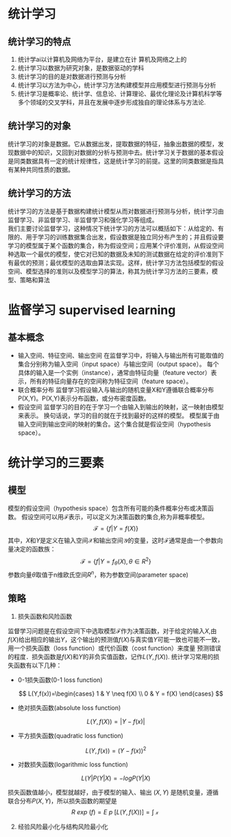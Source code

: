 # 统计学习
## 统计学习的特点
1. 统计学ai以计算机及网络为平台，是建立在计 
算机及网络之上的
2. 统计学习以数据为研究对象，是数据驱动的学科
3. 统计学习的目的是对数据进行预测与分析
4. 统计学习以方法为中心，统计学习方法构建模型并应用模型进行预测与分析
5. 统计学习是概率论、统计学、信息论、计算理论、最优化理论及计算机科学等多个领域的交叉学科，并且在发展中逐步形成独自的理论体系与方法论.
## 统计学习的对象
统计学习的对象是数据。它从数据出发，提取数据的特征，抽象出数据的模型，发现数据中的知识，又回到对数据的分析与预测中去。统计学习关于数据的基本假设是同类数据具有一定的统计规律性，这是统计学习的前提。这里的同类数据是指具有某种共同性质的数据。
## 统计学习的方法
统计学习的方法是基于数据构建统计模型从而对数据进行预测与分析，统计学习由监督学习、非监督学习、半监督学习和强化学习等组成。  
我们主要讨论监督学习，这种情况下统计学习的方法可以概括如下：从给定的、有限的、用于学习的训练数据集合出发，假设数据是独立同分布产生的；并且假设要学习的模型属于某个函数的集合，称为假设空间；应用某个评价准则，从假设空间种选取一个最优的模型，使它对已知的数据及未知的测试数据在给定的评价准则下有最优的预测；最优模型的选取由算法实现。这样，统计学习方法包括模型的假设空间、模型选择的准则以及模型学习的算法，称其为统计学习方法的三要素，模型、策略和算法
# 监督学习 supervised learning
## 基本概念
- 输入空间、特征空间、输出空间
在监督学习中，将输入与输出所有可能取值的集合分别称为输入空间（input space）与输出空间（output space）。
每个具体的输入是一个实例（instance），通常由特征向量（feature vector）表示，所有的特征向量存在的空间称为特征空间（feature space）。
- 联合概率分布
监督学习假设输入与输出的随机变量X和Y遵循联合概率分布P(X,Y)。P(X,Y)表示分布函数，或分布密度函数。
- 假设空间
监督学习的目的在于学习一个由输入到输出的映射，这一映射由模型来表示。
换句话说，学习的目的就在于找到最好的这样的模型。
模型属于由输入空间到输出空间的映射的集合。这个集合就是假设空间（hypothesis space）。
# 统计学习的三要素
## 模型
模型的假设空间（hypothesis space）包含所有可能的条件概率分布或决策函数。
假设空间可以用$\mathcal{F}$表示，可以定义为决策函数的集合,称为非概率模型。  
$$
\mathcal{F} = \{f|Y=f(X)\}
$$
其中，$X$和$Y$是定义在输入空间$\mathcal{X}$和输出空间$\mathcal{Y}$的变量，这时$\mathcal{F}$通常是由一个参数向量决定的函数族：
$$
\mathcal{F} = \{f|Y=f_\theta(X),\theta \in R^2\}
$$
参数向量$\theta$取值于n维欧氏空间$R^n$，称为参数空间(parameter space)
## 策略
1. 损失函数和风险函数


监督学习问题是在假设空间下中选取模型$\mathcal{F}$作为决策函数，对于给定的输入$X$,由$f(X)$给出相应的输出$Y$，这个输出的预测值$f(X)$与真实值$Y$可能一致也可能不一致，用一个损失函数（loss function）或代价函数（cost function）来度量 预测错误的程度．损失函数是$f(X)$和$Y$的非负实值函数，记作$L(Y,f(X))$. 统计学习常用的损失函数有以下几种： 
- 0-1损失函数(0-1 loss function)
  
  $$
  L(Y,f(x))=\begin{cases}
  1 & Y \neq f(X) \\
  0 & Y = f(X)
  \end{cases}
  $$


- 绝对损失函数(absolute loss function)

$$
L(Y,f(X))=|Y-f(x)|
$$



- 平方损失函数(quadratic loss function)

$$
L(Y,f(x))=(Y-f(x))^2
$$


- 对数损失函数(logarithmic loss function)

$$
L(Y|P(Y|X)=-logP(Y|X)
$$

损失函数值越小，模型就越好，由于模型的输入、输出 $(X,Y)$ 是随机变量，遵循联合分布$P(X,Y)$，所以损失函数的期望是	
$$
R~exp~(f)=E~p~[L(Y,f(X))]	=\int~{\mathcal{x}}~
$$



2. 经验风险最小化与结构风险最小化


